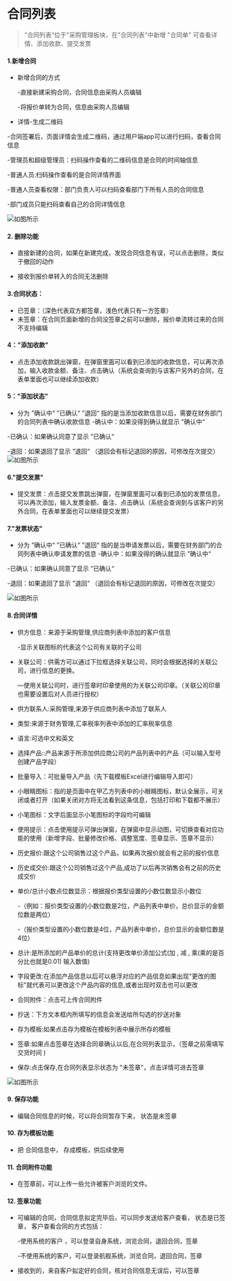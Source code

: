 # 合同列表

> "合同列表“位于"采购管理板块，在"合同列表"中新增 "合同单" 可查看详情、添加收款、提交发票

#### 1.新增合同
* 新增合同的方式 

  -直接新建采购合同，合同信息由采购人员编辑

  -将报价单转为合同，信息由采购人员编辑

* 详情-生成二维码

-合同签署后，页面详情会生成二维码，通过用户端app可以进行扫码，查看合同信息

-管理员和超级管理员：扫码操作查看的二维码信息是合同的时间轴信息

-普通人员:扫码操作查看的是合同详情界面

-普通人员查看权限：部门负责人可以扫码查看部门下所有人员的合同信息

-部门成员只能扫码查看自己的合同详情信息

  ![如图所示](../file/cg-ht1.png)

#### 2. 删除功能
*  直接新建的合同，如果在新建完成，发现合同信息有误，可以点击删除，类似于撤回的动作


* 接收到报价单转入的合同无法删除

#### 3.合同状态：
* 已签章：（深色代表双方都签章，浅色代表只有一方签章）
* 未签章：在合同页面新增的合同没签章之前可以删除，报价单流转过来的合同不支持编辑

#### 4："添加收款"

* 点击添加收款跳出弹窗，在弹窗里面可以看到已添加的收款信息，可以再次添加，输入收款金额、备注、点击确认（系统会查询到与该客户另外的合同，在表单里面也可以继续添加收款）

#### 5："添加状态"

* 分为  ”确认中“ ”已确认“   ”退回“ 指的是当添加收款信息以后，需要在财务部门的合同列表中确认收款信息
  -确认中：如果没得到确认就显示 ”确认中“

-已确认：如果确认同意了显示 ”已确认“

-退回：如果退回了显示 ”退回“ （退回会有标记退回的原因，可修改在次提交）
![如图所示](../file/cg-ht2.png)


#### 6."提交发票"

* 提交发票：点击提交发票跳出弹窗，在弹窗里面可以看到已添加的发票信息，可以再次添加，输入发票金额、备注、点击确认（系统会查询到与该客户的另外合同，在表单里面也可以继续提交发票）

#### 7."发票状态"

* 分为 ”确认中“  ”已确认“   ”退回“ 指的是当申请发票以后，需要在财务部门的合同列表中确认申请发票的信息
  -确认中：如果没得的确认就显示 ”确认中“

-已确认：如果确认同意了显示 ”已确认“

-退回：如果退回了显示 ”退回“ （退回会有标记退回的原因，可修改在次提交）

![如图所示](../file/cg-ht3.png)



#### 8.合同详情

* 供方信息：来源于采购管理,供应商列表中添加的客户信息

  -显示关联图标的代表这个公司有关联的子公司

* 关联公司：供需方可以通过下拉框选择关联公司，同时会根据选择的关联公司，进行信息的更换。

  —使用关联公司时，进行签章时印章使用的为关联公司印章。（关联公司印章也需要设置后对人员进行授权）

* 供方联系人:采购管理,来源于供应商列表中添加了联系人
* 类型:来源于财务管理,汇率税率列表中添加的汇率税率信息
* 语言:可选中文和英文
* 选择产品::产品来源于所添加供应商公司的产品列表中的产品（可以输入型号创建产品字段）
* 批量导入：可批量导入产品（先下载模板Excel进行编辑导入即可）
* 小眼睛图标：指的是页面中在甲乙方列表中的小眼睛图标，默认全展示，可关闭或者打开（如果关闭对方将无法看到这条信息，包括打印和下载都不展示）
* 小笔图标：文字后面显示小笔图标的字段均可编辑
* 使用提示：点击使用提示可弹出弹窗，在弹窗中显示动图，可切换查看对应功能的使用（新增字段、批量修改价格、调整宽度、签章显示、签章不显示）
* 历史报价:跟这个公司销售过这个产品，如果再次报价就会有之前的报价信息
* 历史成交价:跟这个公司销售过这个产品,成功了以后再次销售会有之前的历史成交价
* 单价/总计小数点位数显示：根据报价类型设置的小数位数显示小数位

  -（例如：报价类型设置的小数位数是2位，产品列表中单价，总价显示的金额位数是两位）

  -（报价类型设置的小数位数是4位，产品列表中单价，总价显示的金额位数是4位）
* 总计:是所添加的产品单价的总计(支持更改单价添加公式(加 , 减 , 乘(乘的是百分比也就是0.01) 输入数值)
* 字段更改:在添加产品信息以后可以悬浮对应的产品信息如果出现"更改的图标"就代表可以更改这个产品内容的信息,或者出现时双击也可以更改
* 合同附件：点击可上传合同附件
* 抄送：下方文本框内所填写的信息会发送给所勾选的抄送对象
* 存为模板:如果点击存为模板在模板列表中展示所存的模板
* 签章:如果点击签章在选择合同章确认以后,在合同列表显示，（签章之前需填写交货时间 )
* 保存:点击保存,在合同列表显示状态为 "未签章"，点击详情可进去签章

![如图所示](../file/cg-mblb5.png)

#### 9. 保存功能
* 编辑合同信息的时候，可以将合同暂存下来， 状态是未签章


#### 10. 存为模板功能
* 把 合同信息中， 存成模板，供后续使用

#### 11. 合同附件功能
* 在签章前，可以上传一些允许被客户浏览的文件。

#### 12. 签章功能
* 可编辑的合同，合同信息拟定完毕后，可以同步发送给客户查看， 状态是已签章， 客户查看合同的方式包括：

  -使用系统的客户 ，可以登录自身系统，浏览合同，退回合同，签章

  -不使用系统的客户，可以登录航舰系统，浏览合同，退回合同，签章

 

* 接收到的，来自客户拟定好的合同，核对合同信息无误后，可以签章
